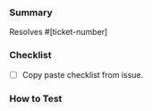 ### Summary

Resolves #[ticket-number]

<!-- What does this PR change and why? Discuss any breaking changes. -->

### Checklist

- [ ] Copy paste checklist from issue.


### How to Test
<!-- Describe how to test your code. -->